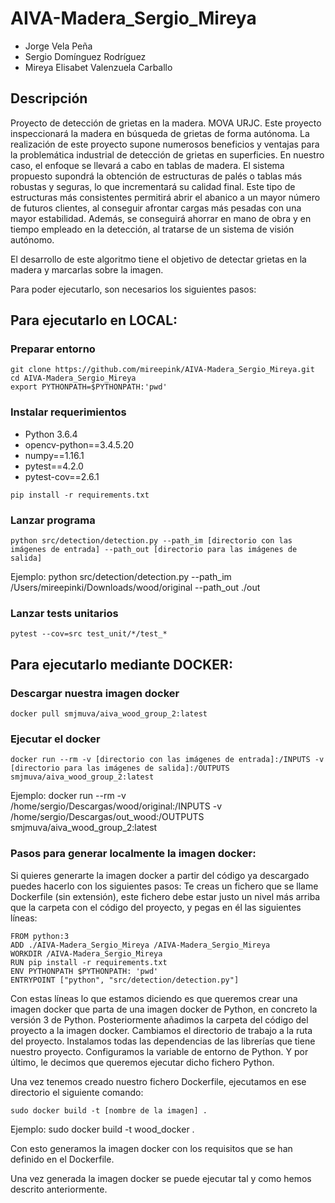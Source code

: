 # AIVA-Madera_Sergio_Mireya
* Jorge Vela Peña
* Sergio Domínguez Rodríguez
* Mireya Elisabet Valenzuela Carballo
 
## Descripción
Proyecto de detección de grietas en la madera. MOVA URJC.
Este proyecto inspeccionará la madera en búsqueda de grietas de forma autónoma. La realización de este proyecto supone numerosos beneficios y ventajas para la problemática industrial de detección de grietas en superficies. En nuestro caso, el enfoque se llevará a cabo en tablas de madera. 
El sistema propuesto supondrá la obtención de estructuras de palés o tablas más robustas y seguras, lo que incrementará su calidad final. 
Este tipo de estructuras más consistentes permitirá abrir el abanico a un mayor número de futuros clientes, al conseguir afrontar cargas más pesadas con una mayor estabilidad.
Además, se conseguirá ahorrar en mano de obra y en tiempo empleado en la detección, al tratarse de un sistema de visión autónomo.

El desarrollo de este algoritmo tiene el objetivo de detectar grietas en la madera y marcarlas sobre la imagen.

Para poder ejecutarlo, son necesarios los siguientes pasos:

## Para ejecutarlo en LOCAL:
### Preparar entorno
```
git clone https://github.com/mireepink/AIVA-Madera_Sergio_Mireya.git
cd AIVA-Madera_Sergio_Mireya
export PYTHONPATH=$PYTHONPATH:'pwd'
```

### Instalar requerimientos
* Python 3.6.4
* opencv-python==3.4.5.20
* numpy==1.16.1
* pytest==4.2.0
* pytest-cov==2.6.1
```
pip install -r requirements.txt
```

### Lanzar programa
```
python src/detection/detection.py --path_im [directorio con las imágenes de entrada] --path_out [directorio para las imágenes de salida]
```
Ejemplo: python src/detection/detection.py --path_im /Users/mireepinki/Downloads/wood/original --path_out ./out

### Lanzar tests unitarios
```
pytest --cov=src test_unit/*/test_*
```
## Para ejecutarlo mediante DOCKER:
### Descargar nuestra imagen docker
```
docker pull smjmuva/aiva_wood_group_2:latest
```
### Ejecutar el docker
```
docker run --rm -v [directorio con las imágenes de entrada]:/INPUTS -v [directorio para las imágenes de salida]:/OUTPUTS smjmuva/aiva_wood_group_2:latest
```
Ejemplo: docker run --rm -v /home/sergio/Descargas/wood/original:/INPUTS -v /home/sergio/Descargas/out_wood:/OUTPUTS smjmuva/aiva_wood_group_2:latest

### Pasos para generar localmente la imagen docker:
Si quieres generarte la imagen docker a partir del código ya descargado puedes hacerlo con los siguientes pasos:
Te creas un fichero que se llame Dockerfile (sin extensión), este fichero debe estar justo un nivel más arriba que la carpeta con el código del proyecto, y pegas en él las siguientes líneas:
````
FROM python:3
ADD ./AIVA-Madera_Sergio_Mireya /AIVA-Madera_Sergio_Mireya
WORKDIR /AIVA-Madera_Sergio_Mireya
RUN pip install -r requirements.txt
ENV PYTHONPATH $PYTHONPATH: 'pwd'
ENTRYPOINT ["python", "src/detection/detection.py"]
````
Con estas líneas lo que estamos diciendo es que queremos crear una imagen docker que parta de una imagen docker de Python, en concreto la versión 3 de Python. Posteriormente añadimos la carpeta del código del proyecto a la imagen docker. Cambiamos el directorio de trabajo a la ruta del proyecto. Instalamos todas las dependencias de las librerías que tiene nuestro proyecto. Configuramos la variable de entorno de Python. Y por último, le decimos que queremos ejecutar dicho fichero Python.

Una vez tenemos creado nuestro fichero Dockerfile, ejecutamos en ese directorio el siguiente comando:
```
sudo docker build -t [nombre de la imagen] .
```
Ejemplo: sudo docker build -t wood_docker .

Con esto generamos la imagen docker con los requisitos que se han definido en el Dockerfile.

Una vez generada la imagen docker se puede ejecutar tal y como hemos descrito anteriormente.
